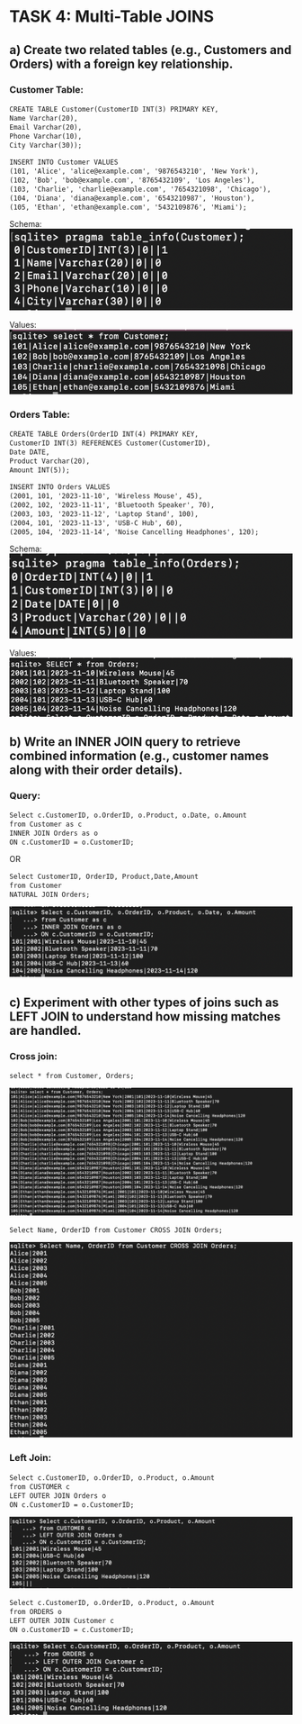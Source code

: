 # TASK 4: Multi-Table JOINS

## a) Create two related tables (e.g., Customers and Orders) with a foreign key relationship.

### Customer Table:

```
CREATE TABLE Customer(CustomerID INT(3) PRIMARY KEY,
Name Varchar(20),
Email Varchar(20),
Phone Varchar(10),
City Varchar(30));
```

```
INSERT INTO Customer VALUES
(101, 'Alice', 'alice@example.com', '9876543210', 'New York'),
(102, 'Bob', 'bob@example.com', '8765432109', 'Los Angeles'),
(103, 'Charlie', 'charlie@example.com', '7654321098', 'Chicago'),
(104, 'Diana', 'diana@example.com', '6543210987', 'Houston'),
(105, 'Ethan', 'ethan@example.com', '5432109876', 'Miami');
```

Schema:
![](Customer_schema.png)

Values:
![](Customer_data.png)

### Orders Table:

```
CREATE TABLE Orders(OrderID INT(4) PRIMARY KEY,
CustomerID INT(3) REFERENCES Customer(CustomerID),
Date DATE,
Product Varchar(20),
Amount INT(5));
```

```
INSERT INTO Orders VALUES
(2001, 101, '2023-11-10', 'Wireless Mouse', 45),
(2002, 102, '2023-11-11', 'Bluetooth Speaker', 70),
(2003, 103, '2023-11-12', 'Laptop Stand', 100),
(2004, 101, '2023-11-13', 'USB-C Hub', 60),
(2005, 104, '2023-11-14', 'Noise Cancelling Headphones', 120);
```

Schema:
![](Orders_schema.png)

Values:
![](Orders_data.png)

## b) Write an INNER JOIN query to retrieve combined information (e.g., customer names along with their order details).

### Query:

```
Select c.CustomerID, o.OrderID, o.Product, o.Date, o.Amount
from Customer as c
INNER JOIN Orders as o
ON c.CustomerID = o.CustomerID;
```

OR

```
Select CustomerID, OrderID, Product,Date,Amount
from Customer
NATURAL JOIN Orders;
```

![](task4_ex2.png)

## c) Experiment with other types of joins such as LEFT JOIN to understand how missing matches are handled.

### Cross join:

```
select * from Customer, Orders;
```

![](task4_CrossJoin.png)

```
Select Name, OrderID from Customer CROSS JOIN Orders;
```

![](task4_CROSSJOIN2.png)

### Left Join:

```
Select c.CustomerID, o.OrderID, o.Product, o.Amount
from CUSTOMER c
LEFT OUTER JOIN Orders o
ON c.CustomerID = o.CustomerID;
```

![](task4_LEFTJOIN1.png)

```
Select c.CustomerID, o.OrderID, o.Product, o.Amount
from ORDERS o
LEFT OUTER JOIN Customer c
ON o.CustomerID = c.CustomerID;
```

![](task4_LEFTJOIN2.png)
